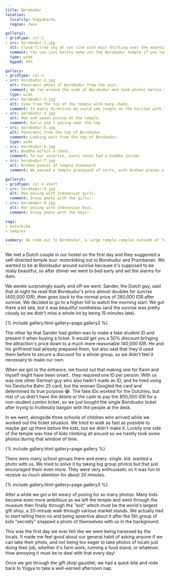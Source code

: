 ```yaml
---
title: Borobudur
location:
  locality: Yogyakarta
  region: Java

gallery2:
- gridtype: col-2
- src: borobudur-1.jpg
  alt: Cloud-filled sky at sun rise with mist drifting over the mountains.
  comment: You can just barely make out the Borobudur temple if you look in the center of the photo.
  type: wide
  bgpad: 45%

gallery:
- gridtype: col-2
- src: borobudur-2.jpg
  alt: Panoramic photo of Borobudur from the east.
  comment: We ran around the side of Borobudur and took photos before the swarms of children could make it over there.
  type: wide
- src: borobudur-3.jpg
  alt: View from the top of the temple with many chedi.
  comment: In every direction we could see jungle on the horizon with the chedi poking up in view.
- src: borobudur-4.jpg
  alt: Man and woman posing at the temple.
  comment: Karin and I posing near the top.
- src: borobudur-5.jpg
  alt: Panoramic from the top of Borobudur.
  comment: Looking west from the top of Borobudur.
  type: wide
- src: borobudur-6.jpg
  alt: Buddha within a chedi.
  comment: To our surprise, every chedi had a buddha inside.
- src: borobudur-7.jpg
  alt: Broken pieces of temple stonework.
  comment: We passed a temple graveyard of sorts, with broken pieces of stonework laid in a field.

gallery3:
- gridtype: col-2-short
- src: borobudur-8.jpg
  alt: Man posing with Indonesian girls.
  comment: Group photo with the girls!
- src: borobudur-9.jpg
  alt: Man posing with Indonesian boys.
  comment: Group photo with the boys!

tags:
- motorbike
- temples

summary: We rode out to Borobudur, a large temple complex outside of Yogyakarta. It was an impressive area quite different than the other temples we've seen on this trip.
---
```


We met a Dutch couple in our hostel on the first day and they suggested a self-directed temple tour: motorbiking out to Borobudur and Prambanan. We wanted to be at Borobudur around sunrise because it's supposed to be really beautiful, so after dinner we went to bed early and set the alarms for 4am.

We awoke surprisingly easily and off we went. Sander, the Dutch guy, said that at night he read that Borobudur's price almost doubles for sunrise (400,000 IDR), then goes back to the normal price of 280,000 IDR after sunrise. We decided to go to a higher hill to watch the morning start. We got there a bit late, but it was beautiful nontheless (and the sunrise was pretty cloudy so we didn't miss a whole lot by being 15 minutes late).

{% include gallery.html gallery=page.gallery2 %}

The other tip that Sander had gotten was to make a fake student ID and present it when buying a ticket. It would get you a 50% discount bringing the attraction's price down to a much more reasonable 140,000 IDR. He and his girlfriend had already prepared them, but also said that they'd used them before to secure a discount for a whole group, so we didn't feel it necessary to make our own.

When we got to the entrance, we found out that making one for Karin and myself might have been smart.. they required one ID per person. With us was one other German guy who also hadn't made an ID, and he tried using his Deutsche Bahn 25 card, but the woman Googled the card and determined its true purpose 😂. The fake IDs worked for the Dutchies, but rest of us didn't have the desire or the cash to pay the 800,000 IDR for a non-student combo ticket, so we just bought the single Borobudur ticket after trying to fruitlessly bargain with the people at the desk.

In we went, alongside three schools of children who arrived while we worked out the ticket situation. We tried to walk as fast as possible to maybe get up there before the kids, but we didn't make it. Luckily one side of the temple was free of kids climbing all around so we hastily took some photos during that window of time.

{% include gallery.html gallery=page.gallery %}

There were many school groups there and every. single. kid. wanted a photo with us. We tried to solve it by taking big group photos but that just encouraged them even more. They were very enthusiastic so it was fun to receive so much attention for about 20 minutes.

{% include gallery.html gallery=page.gallery3 %}

After a while we got a bit weary of posing for so many photos. Many kids became even more ambitious as we left the temple and went through the museum then finally through the "exit" which must be the world's largest gift shop, a 20-minute walk through various market stands. We actually had to start telling them no and being assertive about it after the 5th group of kids "secretly" snapped a photo of themselves with us in the background.

This was the first day we ever felt like we were being harassed by the locals. It made me feel good about our general habit of asking anyone if we can take their photo, and not being too eager to take photos of locals just doing their job, whether it's farm work, running a food stand, or whatever. How annoying it must be to deal with that every day!

Once we got through the gift shop gauntlet, we had a quick bite and rode back to Yogya to take a well-earned afternoon nap.
